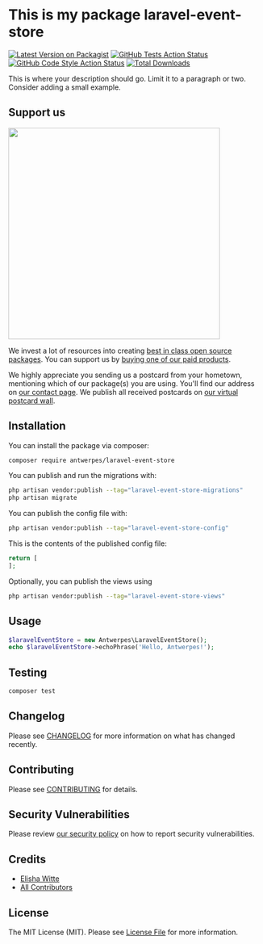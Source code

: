 # This is my package laravel-event-store

[![Latest Version on Packagist](https://img.shields.io/packagist/v/antwerpes/laravel-event-store.svg?style=flat-square)](https://packagist.org/packages/antwerpes/laravel-event-store)
[![GitHub Tests Action Status](https://img.shields.io/github/actions/workflow/status/antwerpes/laravel-event-store/run-tests.yml?branch=main&label=tests&style=flat-square)](https://github.com/antwerpes/laravel-event-store/actions?query=workflow%3Arun-tests+branch%3Amain)
[![GitHub Code Style Action Status](https://img.shields.io/github/actions/workflow/status/antwerpes/laravel-event-store/fix-php-code-style-issues.yml?branch=main&label=code%20style&style=flat-square)](https://github.com/antwerpes/laravel-event-store/actions?query=workflow%3A"Fix+PHP+code+style+issues"+branch%3Amain)
[![Total Downloads](https://img.shields.io/packagist/dt/antwerpes/laravel-event-store.svg?style=flat-square)](https://packagist.org/packages/antwerpes/laravel-event-store)

This is where your description should go. Limit it to a paragraph or two. Consider adding a small example.

## Support us

[<img src="https://github-ads.s3.eu-central-1.amazonaws.com/laravel-event-store.jpg?t=1" width="419px" />](https://spatie.be/github-ad-click/laravel-event-store)

We invest a lot of resources into creating [best in class open source packages](https://spatie.be/open-source). You can support us by [buying one of our paid products](https://spatie.be/open-source/support-us).

We highly appreciate you sending us a postcard from your hometown, mentioning which of our package(s) you are using. You'll find our address on [our contact page](https://spatie.be/about-us). We publish all received postcards on [our virtual postcard wall](https://spatie.be/open-source/postcards).

## Installation

You can install the package via composer:

```bash
composer require antwerpes/laravel-event-store
```

You can publish and run the migrations with:

```bash
php artisan vendor:publish --tag="laravel-event-store-migrations"
php artisan migrate
```

You can publish the config file with:

```bash
php artisan vendor:publish --tag="laravel-event-store-config"
```

This is the contents of the published config file:

```php
return [
];
```

Optionally, you can publish the views using

```bash
php artisan vendor:publish --tag="laravel-event-store-views"
```

## Usage

```php
$laravelEventStore = new Antwerpes\LaravelEventStore();
echo $laravelEventStore->echoPhrase('Hello, Antwerpes!');
```

## Testing

```bash
composer test
```

## Changelog

Please see [CHANGELOG](CHANGELOG.md) for more information on what has changed recently.

## Contributing

Please see [CONTRIBUTING](CONTRIBUTING.md) for details.

## Security Vulnerabilities

Please review [our security policy](../../security/policy) on how to report security vulnerabilities.

## Credits

- [Elisha Witte](https://github.com/chiiya)
- [All Contributors](../../contributors)

## License

The MIT License (MIT). Please see [License File](LICENSE.md) for more information.

